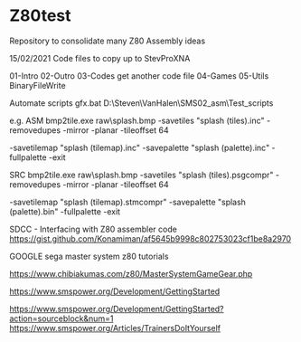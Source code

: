 # Z80test
Repository to consolidate many Z80 Assembly ideas

15/02/2021
Code files to copy up to StevProXNA

01-Intro
02-Outro
03-Codes	get another code file
04-Games
05-Utils	BinaryFileWrite


Automate scripts
gfx.bat
D:\Steven\VanHalen\SMS02_asm\Test_scripts

e.g.
ASM
bmp2tile.exe raw\splash.bmp
-savetiles "splash (tiles).inc"
-removedupes -mirror -planar -tileoffset 64

-savetilemap "splash (tilemap).inc"
-savepalette "splash (palette).inc"
-fullpalette -exit

SRC
bmp2tile.exe raw\splash.bmp
-savetiles "splash (tiles).psgcompr"
-removedupes -mirror -planar -tileoffset 64 

-savetilemap "splash (tilemap).stmcompr"
-savepalette "splash (palette).bin"
-fullpalette -exit


SDCC - Interfacing with Z80 assembler code
https://gist.github.com/Konamiman/af5645b9998c802753023cf1be8a2970


GOOGLE
sega master system z80 tutorials

https://www.chibiakumas.com/z80/MasterSystemGameGear.php

https://www.smspower.org/Development/GettingStarted

https://www.smspower.org/Development/GettingStarted?action=sourceblock&num=1
https://www.smspower.org/Articles/TrainersDoItYourself
